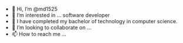 - 👋 Hi, I’m @md1525
- 👀 I’m interested in ... software developer
- 🌱 I have completed my bachelor of technology in computer science.
- 💞️ I’m looking to collaborate on ...
- 📫 How to reach me ...

<!---
md1525/md1525 is a ✨ special ✨ repository because its `README.md` (this file) appears on your GitHub profile.
You can click the Preview link to take a look at your changes.
--->
